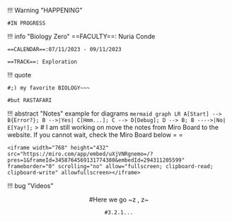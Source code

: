 !!! Warning "HAPPENING"  
    
    #IN PROGRESS
    
!!! info "Biology Zero"
    ==FACULTY==: Nuria Conde

    ==CALENDAR==:07/11/2023 - 09/11/2023

    ==TRACK==: Exploration

!!! quote
    
    #;) my favorite BIOLOGY~~~

    #but RASTAFARI

!!! abstract "Notes"
    example for diagrams
    ``` mermaid
    graph LR
    A[Start] --> B{Error?};
    B -->|Yes| C[Hmm...];
    C --> D[Debug];
    D --> B;
    B ---->|No| E[Yay!];
    ```
     > # I am still working on move the notes from Miro Board to the website. If you cannot wait, check the Miro Board below = = 


    <iframe width="768" height="432" src="https://miro.com/app/embed/uXjVNRgnemo=/?pres=1&frameId=3458764569131774380&embedId=294311205599" frameborder="0" scrolling="no" allow="fullscreen; clipboard-read; clipboard-write" allowfullscreen></iframe>

!!! bug "Videos"
     <center>#Here we go ~z , z~
    
    #3.2.1...

